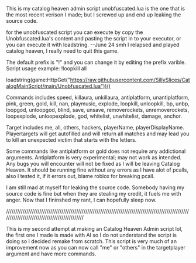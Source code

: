 This is my catalog heaven admin script unobfuscated.lua is the one that is the most recent verison I made; but I screwed up and end up leaking the source code.

for the unobfuscated script you can execute by copy the Unobfuscated.lua's content and pasting the script in to your executor, or you can execute it with loadstring. --June 24 smh I relapsed and played catalog heaven, I really need to quit this game.

The default prefix is "!" and you can change it by editing the prefix varible. Script usage example: !loopkill all 

loadstring(game:HttpGet("https://raw.githubusercontent.com/SillySlices/CatalogMainScript/main/Unobfuscated.lua"))()

Commands includes speed, killaura, unkillaura, antiplatform, unantiplatform, pink, green, gold, kill, nan, playmusic, explode, loopkill, unloopkill, bp, unbp, loopgod, unloopgod, blind, save, unsave, removerockets, unremoverockets, loopexplode, unloopexplode, god, whitelist, unwhitelist, damage, anchor.

Target includes me, all, others, hackers, playerName, playerDisplayName. Playertargets will get autofilled and will return all matches and may lead you to kill an unexpected victim that starts with the letters.

Some commands like antiplatform or gold does not require any addictional arguments.
Antiplatform is very experimental; may not work as intended.
Any bugs you will encounter will not be fixed as I will be leaving Catalog Heaven.
It should be running fine without any errors as I have alot of pcalls, also I tested it, if it errors out, blame roblox for breaking pcall.

I am still mad at myself for leaking the source code. Somebody having my source code is fine but when they are stealing my credit, it fuels me with anger. Now that I fininshed my rant, I can hopefully sleep now.

/////////////////////////////////////////////////////////////////////////////////////////////////////////////////////////////////////////////

This is my second attempt at making an Catalog Heaven Admin script lol, the first one I made is made with AI so I do not understand the script is doing so I decided remake from scratch. This script is very much of an improvement now as you can now call "me" or "others" in the targetplayer argument and have more commands. 
